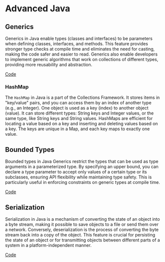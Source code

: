 # Advanced Java

## Generics

Generics in Java enable types (classes and interfaces) to be parameters when defining classes, interfaces, and methods. This feature provides stronger type checks at compile time and eliminates the need for casting, making the code safer and easier to read. Generics also enable developers to implement generic algorithms that work on collections of different types, providing more reusability and abstraction.

[Code](../src/generics/)

### HashMap

The `HashMap` in Java is a part of the Collections Framework. It stores items in "key/value" pairs, and you can access them by an index of another type (e.g., an Integer). One object is used as a key (index) to another object (value). It can store different types: String keys and Integer values, or the same type, like String keys and String values. HashMaps are efficient for locating a value based on a key and inserting and deleting values based on a key. The keys are unique in a Map, and each key maps to exactly one value.

## Bounded Types

Bounded types in Java Generics restrict the types that can be used as type arguments in a parameterized type. By specifying an upper bound, you can declare a type parameter to accept only values of a certain type or its subclasses, ensuring API flexibility while maintaining type safety. This is particularly useful in enforcing constraints on generic types at compile time.

[Code](../src/bounded_types/)

## Serialization

Serialization in Java is a mechanism of converting the state of an object into a byte stream, making it possible to save objects to a file or send them over a network. Conversely, deserialization is the process of converting the byte stream back into a copy of the object. This feature is crucial for persisting the state of an object or for transmitting objects between different parts of a system in a platform-independent manner.

[Code](../src/serialization/)
